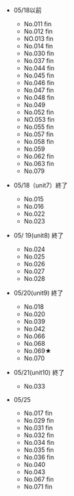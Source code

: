 - 05/18以前
  - No.011 fin
  - No.012 fin
  - NO.013 fin
  - No.014 fin
  - No.030 fin
  - No.037 fin
  - No.044 fin
  - No.045 fin
  - No.046 fin
  - No.047 fin
  - No.048 fin
  - No.049 
  - No.052 fin
  - NO.053 fin
  - No.055 fin
  - No.057 fin
  - No.058 fin
  - No.059
  - No.062 fin
  - No.063 fin
  - No.079 

- 05/18（unit7）終了
  - No.015
  - No.016
  - No.022
  - No.023

- 05/ 19(unit8) 終了
  - No.024
  - No.025
  - No.026
  - No.027
  - No.028
  
- 05/20(unit9) 終了
  - No.018 
  - No.020 
  - No.039 
  - No.042 
  - No.066
  - No.068
  - No.069★
  - No.070

- 05/21(unit10) 終了
  - No.033

- 05/25
  - No.017 fin
  - No.029 fin
  - No.031 fin
  - No.032 fin
  - No.034 fin
  - No.035 fin
  - No.036 fin
  - No.040 
  - No.043
  - No.067 fin
  - No.071 fin
